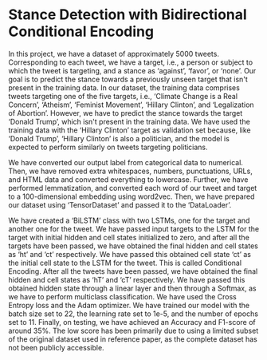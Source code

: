 # Stance Detection with Bidirectional Conditional Encoding

In this project, we have a dataset of approximately 5000 tweets. Corresponding to each tweet, we have a target, i.e., a person or subject to which the tweet is targeting, and a stance as ‘against’, ‘favor’, or ‘none’. Our goal is to predict the stance towards a previously unseen target that isn't present in the training data. In our dataset, the training data comprises tweets targeting one of the five targets, i.e., ‘Climate Change is a Real Concern’, ‘Atheism’, ‘Feminist Movement’, ‘Hillary Clinton’, and ‘Legalization of Abortion’. However, we have to predict the stance towards the target ‘Donald Trump’, which isn't present in the training data. We have used the training data with the ‘Hillary Clinton’ target as validation set because, like ‘Donald Trump’, ‘Hillary Clinton’ is also a politician, and the model is expected to perform similarly on tweets targeting politicians.

We have converted our output label from categorical data to numerical. Then, we have removed extra whitespaces, numbers, punctuations, URLs, and HTML data and converted everything to lowercase. Further, we have performed lemmatization, and converted each word of our tweet and target to a 100-dimensional embedding using word2vec. Then, we have prepared our dataset using ‘TensorDataset’ and passed it to the ‘DataLoader’.

We have created a ‘BiLSTM’ class with two LSTMs, one for the target and another one for the tweet. We have passed input targets to the LSTM for the target with initial hidden and cell states initialized to zero, and after all the targets have been passed, we have obtained the final hidden and cell states as ‘ht’ and ‘ct’ respectively. We have passed this obtained cell state ‘ct’ as the initial cell state to the LSTM for the tweet. This is called Conditional Encoding. After all the tweets have been passed, we have obtained the final hidden and cell states as ‘hT’ and ‘cT’ respectively. We have passed this obtained hidden state through a linear layer and then through a Softmax, as we have to perform multiclass classification. We have used the Cross Entropy loss and the Adam optimizer. We have trained our model with the batch size set to 22, the learning rate set to 1e-5, and the number of epochs set to 11. Finally, on testing, we have achieved an Accuracy and F1-score of around 35%. The low score has been primarily due to using a limited subset of the original dataset used in reference paper, as the complete dataset has not been publicly accessible.

